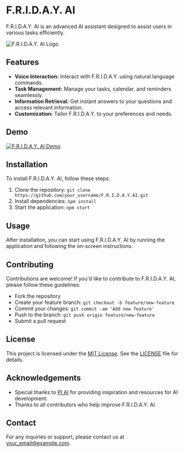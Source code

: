 # F.R.I.D.A.Y. AI

F.R.I.D.A.Y. AI is an advanced AI assistant designed to assist users in various tasks efficiently.

![F.R.I.D.A.Y. AI Logo](link/to/logo.png)

## Features

- **Voice Interaction:** Interact with F.R.I.D.A.Y. using natural language commands.
- **Task Management:** Manage your tasks, calendar, and reminders seamlessly.
- **Information Retrieval:** Get instant answers to your questions and access relevant information.
- **Customization:** Tailor F.R.I.D.A.Y. to your preferences and needs.

## Demo

<!-- YouTube Video -->
[![F.R.I.D.A.Y. AI Demo](https://img.youtube.com/vi/YOUR_VIDEO_ID_HERE/0.jpg)](https://youtu.be/EPBKfcShtIA?si=MUt9xB3f8eRVjRm5)

## Installation

To install F.R.I.D.A.Y. AI, follow these steps:

1. Clone the repository: `git clone https://github.com/your_username/F.R.I.D.A.Y.AI.git`
2. Install dependencies: `npm install`
3. Start the application: `npm start`

## Usage

After installation, you can start using F.R.I.D.A.Y. AI by running the application and following the on-screen instructions.

## Contributing

Contributions are welcome! If you'd like to contribute to F.R.I.D.A.Y. AI, please follow these guidelines:
- Fork the repository
- Create your feature branch: `git checkout -b feature/new-feature`
- Commit your changes: `git commit -am 'Add new feature'`
- Push to the branch: `git push origin feature/new-feature`
- Submit a pull request

## License

This project is licensed under the [MIT License](link/to/license). See the [LICENSE](link/to/license) file for details.

## Acknowledgements

- Special thanks to [PI AI](https://pi.ai) for providing inspiration and resources for AI development.
- Thanks to all contributors who help improve F.R.I.D.A.Y. AI.

## Contact

For any inquiries or support, please contact us at [your_email@example.com](mailto:your_email@example.com).
